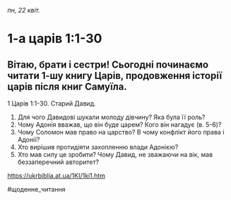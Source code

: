 
_пн, 22 квіт._

# 1-а царів 1:1-30

## Вітаю, брати і сестри! Сьогодні починаємо читати 1-шу книгу Царів, продовження історії царів після книг Самуїла.
1 Царів 1:1-30.
Старий Давид.
1. Для чого Давидові шукали молоду дівчину? Яка була її роль?
2. Чому Адонія вважав, що він буде царем? Кого він нагадує (в. 5-6)?
3. Чому Соломон мав право на царство? В чому конфлікт його права і Адонії?
4. Хто вирішив протидіяти захопленню влади Адонією?
5. Хто мав силу це зробити? Чому Давид, не зважаючи на вік, мав беззаперечний авторитет?

https://ukrbiblia.at.ua/1KI/1ki1.htm 

#щоденне_читання
